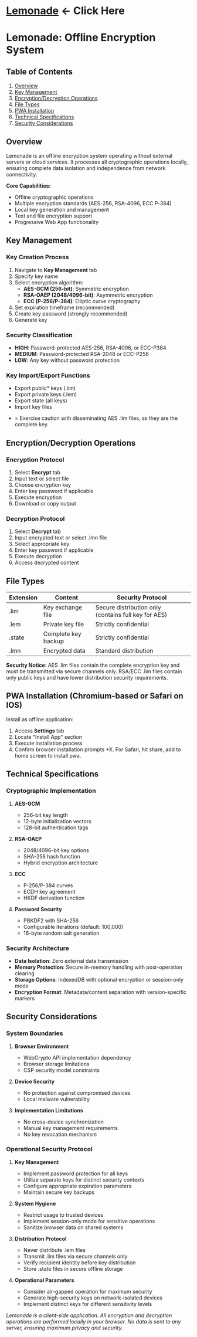 # [Lemonade](https://elkmire.github.io/Lemonade/) <- Click Here

# Lemonade: Offline Encryption System

## Table of Contents
1. [Overview](#overview)
2. [Key Management](#key-management)
3. [Encryption/Decryption Operations](#encryptiondecryption-operations)
4. [File Types](#file-types)
5. [PWA Installation](#pwa-installation)
6. [Technical Specifications](#technical-specifications)
7. [Security Considerations](#security-considerations)

## Overview

Lemonade is an offline encryption system operating without external servers or cloud services. It processes all cryptographic operations locally, ensuring complete data isolation and independence from network connectivity.

**Core Capabilities:**
- Offline cryptographic operations
- Multiple encryption standards (AES-256, RSA-4096, ECC P-384)
- Local key generation and management
- Text and file encryption support
- Progressive Web App functionality

## Key Management

### Key Creation Process
1. Navigate to **Key Management** tab
2. Specify key name
3. Select encryption algorithm:
   - **AES-GCM (256-bit)**: Symmetric encryption
   - **RSA-OAEP (2048/4096-bit)**: Asymmetric encryption
   - **ECC (P-256/P-384)**: Elliptic curve cryptography
4. Set expiration timeframe (recommended)
5. Create key password (strongly recommended)
6. Generate key

### Security Classification
- **HIGH**: Password-protected AES-256, RSA-4096, or ECC-P384
- **MEDIUM**: Password-protected RSA-2048 or ECC-P256
- **LOW**: Any key without password protection

### Key Import/Export Functions
- Export public* keys (.lim)
- Export private keys (.lem)
- Export state (all keys)
- Import key files

* = Exercise caution with disseminating AES .lim files, as they are the complete key.

## Encryption/Decryption Operations

### Encryption Protocol
1. Select **Encrypt** tab
2. Input text or select file
3. Choose encryption key
4. Enter key password if applicable
5. Execute encryption
6. Download or copy output

### Decryption Protocol
1. Select **Decrypt** tab
2. Input encrypted text or select .lmn file
3. Select appropriate key
4. Enter key password if applicable
5. Execute decryption
6. Access decrypted content

## File Types

| Extension | Content | Security Protocol |
|-----------|---------|-------------------|
| .lim | Key exchange file | Secure distribution only (contains full key for AES) |
| .lem | Private key file | Strictly confidential |
| .state | Complete key backup | Strictly confidential |
| .lmn | Encrypted data | Standard distribution |

**Security Notice**: AES .lim files contain the complete encryption key and must be transmitted via secure channels only. RSA/ECC .lim files contain only public keys and have lower distribution security requirements.

## PWA Installation (Chromium-based or Safari on IOS)

Install as offline application:
1. Access **Settings** tab
2. Locate "Install App" section
3. Execute installation process
4. Confirm browser installation prompts
*X. For Safari, hit share, add to home screen to install pwa.

## Technical Specifications

### Cryptographic Implementation

1. **AES-GCM**
   - 256-bit key length
   - 12-byte initialization vectors
   - 128-bit authentication tags

2. **RSA-OAEP**
   - 2048/4096-bit key options
   - SHA-256 hash function
   - Hybrid encryption architecture

3. **ECC**
   - P-256/P-384 curves
   - ECDH key agreement
   - HKDF derivation function

4. **Password Security**
   - PBKDF2 with SHA-256
   - Configurable iterations (default: 100,000)
   - 16-byte random salt generation

### Security Architecture

- **Data Isolation**: Zero external data transmission
- **Memory Protection**: Secure in-memory handling with post-operation clearing
- **Storage Options**: IndexedDB with optional encryption or session-only mode
- **Encryption Format**: Metadata/content separation with version-specific markers

## Security Considerations

### System Boundaries

1. **Browser Environment**
   - WebCrypto API implementation dependency
   - Browser storage limitations
   - CSP security model constraints

2. **Device Security**
   - No protection against compromised devices
   - Local malware vulnerability

3. **Implementation Limitations**
   - No cross-device synchronization
   - Manual key management requirements
   - No key revocation mechanism

### Operational Security Protocol

1. **Key Management**
   - Implement password protection for all keys
   - Utilize separate keys for distinct security contexts
   - Configure appropriate expiration parameters
   - Maintain secure key backups

2. **System Hygiene**
   - Restrict usage to trusted devices
   - Implement session-only mode for sensitive operations
   - Sanitize browser data on shared systems

3. **Distribution Protocol**
   - Never distribute .lem files
   - Transmit .lim files via secure channels only
   - Verify recipient identity before key distribution
   - Store .state files in secure offline storage

4. **Operational Parameters**
   - Consider air-gapped operation for maximum security
   - Generate high-security keys on network-isolated devices
   - Implement distinct keys for different sensitivity levels

*Lemonade is a client-side application. All encryption and decryption operations are performed locally in your browser. No data is sent to any server, ensuring maximum privacy and security.*

